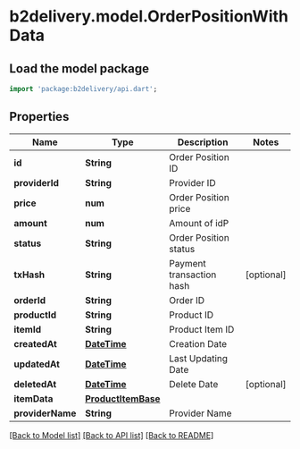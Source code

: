 # b2delivery.model.OrderPositionWithData

## Load the model package
```dart
import 'package:b2delivery/api.dart';
```

## Properties
Name | Type | Description | Notes
------------ | ------------- | ------------- | -------------
**id** | **String** | Order Position ID | 
**providerId** | **String** | Provider ID | 
**price** | **num** | Order Position price | 
**amount** | **num** | Amount of idP | 
**status** | **String** | Order Position status | 
**txHash** | **String** | Payment transaction hash | [optional] 
**orderId** | **String** | Order ID | 
**productId** | **String** | Product ID | 
**itemId** | **String** | Product Item ID | 
**createdAt** | [**DateTime**](DateTime.md) | Creation Date | 
**updatedAt** | [**DateTime**](DateTime.md) | Last Updating Date | 
**deletedAt** | [**DateTime**](DateTime.md) | Delete Date | [optional] 
**itemData** | [**ProductItemBase**](ProductItemBase.md) |  | 
**providerName** | **String** | Provider Name | 

[[Back to Model list]](../README.md#documentation-for-models) [[Back to API list]](../README.md#documentation-for-api-endpoints) [[Back to README]](../README.md)


